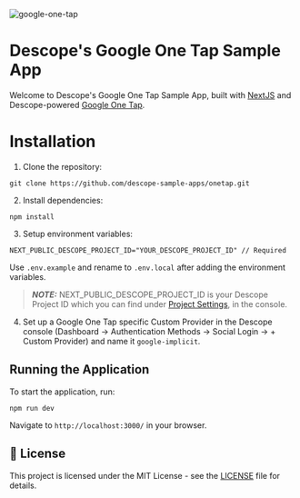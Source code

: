 ![google-one-tap](https://github.com/user-attachments/assets/9c5992cd-dd4f-4abd-b89a-9f8721030f1a)

# Descope's Google One Tap Sample App

Welcome to Descope's Google One Tap Sample App, built with [NextJS](https://nextjs.org/) and Descope-powered [Google One Tap](https://developers.google.com/identity/gsi/web/guides/display-google-one-tap).


# Installation

1. Clone the repository:

```
git clone https://github.com/descope-sample-apps/onetap.git
```

2. Install dependencies:

```
npm install
```

3. Setup environment variables:

```
NEXT_PUBLIC_DESCOPE_PROJECT_ID="YOUR_DESCOPE_PROJECT_ID" // Required
```

Use `.env.example` and rename to `.env.local` after adding the environment variables.

> **_NOTE:_** NEXT_PUBLIC_DESCOPE_PROJECT_ID is your Descope Project ID which you can find under [Project Settings](https://app.descope.com/settings/project), in the console.

4. Set up a Google One Tap specific Custom Provider in the Descope console (Dashboard -> Authentication Methods -> Social Login -> + Custom Provider) and name it `google-implicit`.

## Running the Application 

To start the application, run:

```
npm run dev
```

Navigate to `http://localhost:3000/` in your browser.

## 📜 License

This project is licensed under the MIT License - see the [LICENSE](LICENSE) file for details.
